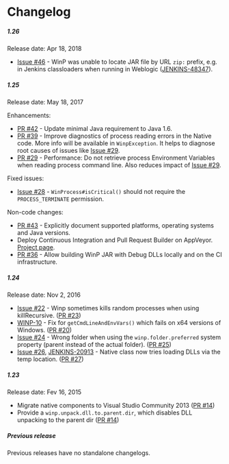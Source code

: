Changelog
====

##### 1.26

Release date: Apr 18, 2018

* [Issue #46](https://github.com/kohsuke/winp/issues/46) - 
WinP was unable to locate JAR file by URL `zip:` prefix, e.g.
in Jenkins classloaders when running in Weblogic 
([JENKINS-48347](https://issues.jenkins-ci.org/browse/JENKINS-48347)).

##### 1.25

Release date: May 18, 2017

Enhancements:

* [PR #42](https://github.com/kohsuke/winp/pull/42) - 
Update minimal Java requirement to Java 1.6.
* [PR #39](https://github.com/kohsuke/winp/pull/39) -
Improve diagnostics of process reading errors in the Native code.
More info will be available in `WinpException`.
It helps to diagnose root causes of issues like [Issue #29](https://github.com/kohsuke/winp/issues/29).
* [PR #29](https://github.com/kohsuke/winp/issues/29) - 
Performance: Do not retrieve process Environment Variables when reading process command line. 
Also reduces impact of [Issue #29](https://github.com/kohsuke/winp/issues/29).

Fixed issues:

* [Issue #28](https://github.com/kohsuke/winp/issues/28) -
`WinProcess#isCritical()` should not require the `PROCESS_TERMINATE` permission.

Non-code changes:

* [PR #43](https://github.com/kohsuke/winp/pull/43) - 
Explicitly document supported platforms, operating systems and Java versions.
* Deploy Continuous Integration and Pull Request Builder on AppVeyor.
[Project page](https://ci.appveyor.com/project/oleg-nenashev/winp).
* [PR #36](https://github.com/kohsuke/winp/pull/36) - 
Allow building WinP JAR with Debug DLLs locally and on the CI infrastructure.

##### 1.24

Release date: Nov 2, 2016

* [Issue #22](https://github.com/kohsuke/winp/issues/22) - 
Winp sometimes kills random processes when using killRecursive.
([PR #23](https://github.com/kohsuke/winp/pull/23))
* [WINP-10](https://java.net/jira/browse/WINP-10) - 
Fix for `getCmdLineAndEnvVars()` which fails on x64 versions of Windows.
([PR #20](https://github.com/kohsuke/winp/pull/20))
* [Issue #24](https://github.com/kohsuke/winp/issues/24) - 
Wrong folder when using the `winp.folder.preferred` system property (parent instead of the actual folder).
([PR #25](https://github.com/kohsuke/winp/pull/25))
* [Issue #26](https://github.com/kohsuke/winp/issues/26), [JENKINS-20913](https://issues.jenkins-ci.org/browse/JENKINS-20913) - 
Native class now tries loading DLLs via the temp location.
([PR #27](https://github.com/kohsuke/winp/pull/27))

##### 1.23

Release date: Fev 16, 2015

* Migrate native components to Visual Studio Community 2013
([PR #14](https://github.com/kohsuke/winp/pull/14))
* Provide a `winp.unpack.dll.to.parent.dir`, which disables DLL unpacking to the parent dir
([PR #14](https://github.com/kohsuke/winp/pull/12))

##### Previous release

Previous releases have no standalone changelogs.
